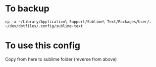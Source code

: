 # To backup
`cp -a ~/Library/Application\ Support/Sublime\ Text/Packages/User/. ~/dev/dotfiles/.config/sublime-text`

# To use this config
Copy from here to sublime folder (reverse from above)